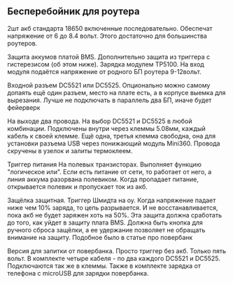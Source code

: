 ## Бесперебойник для роутера

2шт акб стандарта 18650 включенные последовательно. Обеспечат напряжение от 6 до 8.4 вольт. Этого достаточно для большинства роутеров.

Защита аккумов платой BMS. Дополнительно защита из триггера с гистерезисом (об этом ниже). Зарядка модулем TP5100. На вход модуля подаётся напряжение от родного БП роутера 9-12вольт. 

Входной разъем DC5521 или DC5525. Опционально можно самому допаять ещё один разъем, место на плате есть, а в корпусе выемка для вырезания. Лучше не подключать в параллель два БП, иначе будет фейерверк  

На выходе два провода. На выбор DC5521 и DC5525 в любой комбинации. Подключены внутри через клеммы 5.08мм, каждый кабель к своей клемме. Ещё одна, третья клемма свободна, она для установки разъема USB через понижающий модуль Mini360. Провода скручены в узелок и залиты термоклеем.

Триггер питания
На полевых транзисторах. Выполняет функцию "логическое или". Если есть питание от сети, то работает от него, а линия аккума разорвана полевиком. Когда пропадает питание, открывается полевик и пропускает ток из акб.

Защёлка защитная.
Триггер Шмидта на оу. Когда напряжение падает ниже чем 10% заряда, то цепь разрывается. И не восстанавливается, пока акб не будет заряжен хоть на 50%. Эта защита должна сработать до того, как уйдет в защиту плата BMS. Должна быть кнопка для ручного сброса защёлки, а ее удержание позволяет не обращать внимание на защиту. Подобное было в статье про повербанк


Версия для запитки от повербанка. Просто триггер без акб. Только пять вольт. В комплекте четыре кабеля - по два каждого DC5521 и DC5525. Подключаются так же в клеммы. Также в комплекте зарядка от телефона с microUSB для зарядки повербанка.
